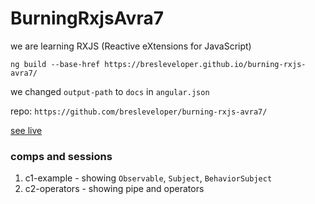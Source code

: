 # BurningRxjsAvra7
 
we are learning RXJS (Reactive eXtensions for JavaScript)

`ng build --base-href https://bresleveloper.github.io/burning-rxjs-avra7/`

we changed `output-path` to  `docs` in `angular.json`

repo: `https://github.com/bresleveloper/burning-rxjs-avra7/`

[see live](https://bresleveloper.github.io/burning-rxjs-avra7/)



### comps and sessions
1. c1-example - showing `Observable`, `Subject`, `BehaviorSubject`
2. c2-operators - showing pipe and operators

